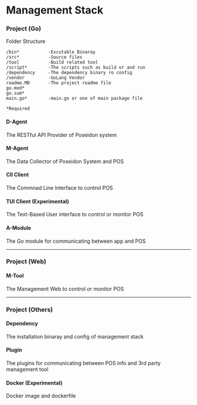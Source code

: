 # Management Stack

### Project (Go)

Folder Structure
```
/bin*           -Excutable Binaray
/src*           -Source files
/tool           -Build related tool
/script*        -The scripts such as build or and run
/dependency     -The dependency binary ro config
/vendor         -GoLang Vendor
readme.MD       -The project readme file
go.mod*
go.sum*
main.go*        -main.go or one of main package file

*Required
```

#### D-Agent
The RESTful API Provider of Poseidon system

#### M-Agent
The Data Collector of Poseidon System and POS

#### ClI Client
The Commnad Line Interface to control POS

#### TUI Client (Experimental)
The Text-Based User interface to control or monitor POS

#### A-Module
The Go module for communicating between app and POS

***
### Project (Web)
#### M-Tool
The Management Web to control or monitor POS

***

### Project (Others)
#### Dependency
The installation binaray and config of management stack 

#### Plugin
The plugins for communicating between POS info and 3rd party management tool

#### Docker (Experimental)
Docker image and dockerfile